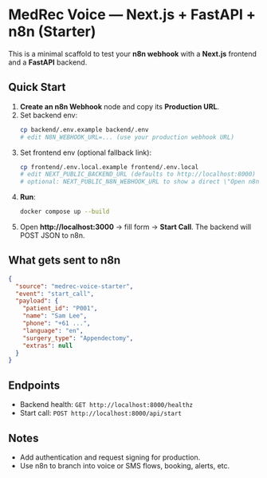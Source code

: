 # MedRec Voice — Next.js + FastAPI + n8n (Starter)

This is a minimal scaffold to test your **n8n webhook** with a **Next.js** frontend and a **FastAPI** backend.

## Quick Start
1. **Create an n8n Webhook** node and copy its **Production URL**.
2. Set backend env:
   ```bash
   cp backend/.env.example backend/.env
   # edit N8N_WEBHOOK_URL=... (use your production webhook URL)
   ```
3. Set frontend env (optional fallback link):
   ```bash
   cp frontend/.env.local.example frontend/.env.local
   # edit NEXT_PUBLIC_BACKEND_URL (defaults to http://localhost:8000)
   # optional: NEXT_PUBLIC_N8N_WEBHOOK_URL to show a direct \"Open n8n Webhook\" button
   ```
4. **Run**:
   ```bash
   docker compose up --build
   ```
5. Open **http://localhost:3000** → fill form → **Start Call**. The backend will POST JSON to n8n.

## What gets sent to n8n
```json
{
  "source": "medrec-voice-starter",
  "event": "start_call",
  "payload": {
    "patient_id": "P001",
    "name": "Sam Lee",
    "phone": "+61 ...",
    "language": "en",
    "surgery_type": "Appendectomy",
    "extras": null
  }
}
```

## Endpoints
- Backend health: `GET http://localhost:8000/healthz`
- Start call: `POST http://localhost:8000/api/start`

## Notes
- Add authentication and request signing for production.
- Use n8n to branch into voice or SMS flows, booking, alerts, etc.